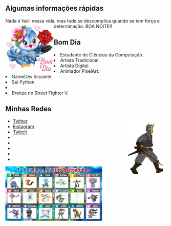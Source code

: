 <h2> Algumas informações rápidas</h2>

Nada é facil nessa vida, mas tude se descomplica quando se tem força e determinação. BOA NOITE!!
<img align="left" src=./4b8274cdd4bb64b7ec094cd5c3d7d306.gif alt="teste" width=30% height=30%/>
<h2> Bom Dia</h2>
    <li> Estudante de Ciências da Computação.</li>
    <li> Artista Tradicional.</li>
    <li> Artista Digital.</li>
    <li> Animador PixelArt.</li>
    <li> GameDev Iniciante.</li>
    <li> Sei Python.</li>
    <li>
    <li> Bronze no Street Fighter V.</li>

<h2> Minhas Redes</h2>
<img align="right" src=./walk.gif alt="teste" width=25% height=25%/>
<ul>
    <li><a href="https://twitter.com/paginnini">Twitter</a></li>
    <li><a href="https://www.instagram.com/paginnini/">Instagram</a></li>
    <li><a href="https://www.twitch.tv/paginnini">Twitch</a></li>
    <li>
    <li>
    <li>
    <li>
    <li>
</ul>
<img align="left" src=./favoritos.jfif alt="SE VOCE N CONCORDA SAI FORA" width=60% height=60%/>
